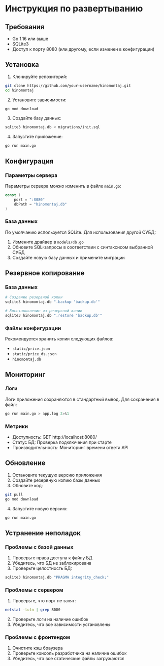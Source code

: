 # Инструкция по развертыванию

## Требования
- Go 1.16 или выше
- SQLite3
- Доступ к порту 8080 (или другому, если изменен в конфигурации)

## Установка

1. Клонируйте репозиторий:
```bash
git clone https://github.com/your-username/hinomontaj.git
cd hinomontaj
```

2. Установите зависимости:
```bash
go mod download
```

3. Создайте базу данных:
```bash
sqlite3 hinomontaj.db < migrations/init.sql
```

4. Запустите приложение:
```bash
go run main.go
```

## Конфигурация

### Параметры сервера
Параметры сервера можно изменить в файле `main.go`:
```go
const (
    port = ":8080"
    dbPath = "hinomontaj.db"
)
```

### База данных
По умолчанию используется SQLite. Для использования другой СУБД:
1. Измените драйвер в `models/db.go`
2. Обновите SQL-запросы в соответствии с синтаксисом выбранной СУБД
3. Создайте новую базу данных и примените миграции

## Резервное копирование

### База данных
```bash
# Создание резервной копии
sqlite3 hinomontaj.db ".backup 'backup.db'"

# Восстановление из резервной копии
sqlite3 hinomontaj.db ".restore 'backup.db'"
```

### Файлы конфигурации
Рекомендуется хранить копии следующих файлов:
- `static/price.json`
- `static/price_ds.json`
- `hinomontaj.db`

## Мониторинг

### Логи
Логи приложения сохраняются в стандартный вывод. Для сохранения в файл:
```bash
go run main.go > app.log 2>&1
```

### Метрики
- Доступность: GET http://localhost:8080/
- Статус БД: Проверка подключения при старте
- Производительность: Мониторинг времени ответа API

## Обновление

1. Остановите текущую версию приложения
2. Создайте резервную копию базы данных
3. Обновите код:
```bash
git pull
go mod download
```
4. Запустите новую версию:
```bash
go run main.go
```

## Устранение неполадок

### Проблемы с базой данных
1. Проверьте права доступа к файлу БД
2. Убедитесь, что БД не заблокирована
3. Проверьте целостность БД:
```bash
sqlite3 hinomontaj.db "PRAGMA integrity_check;"
```

### Проблемы с сервером
1. Проверьте, что порт не занят:
```bash
netstat -tuln | grep 8080
```
2. Проверьте логи на наличие ошибок
3. Убедитесь, что все зависимости установлены

### Проблемы с фронтендом
1. Очистите кэш браузера
2. Проверьте консоль разработчика на наличие ошибок
3. Убедитесь, что все статические файлы загружаются 